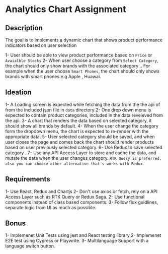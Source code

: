 # Analytics Chart Assignment 

## Description 
The goal is to implements a dynamic chart that shows product performance indicators based on user selection

1- User should be able to view product performance based on `Price` or `Avaialble Stocks`
2- When user choose a category from `Select Category`, the chart should only show brands with the associated category .. 
For example when the user choose `Smart Phones`, the chart should only shows brands with smart phones e.g Apple , Huawai.


## Ideation
1- A Loading screen is expected while fetching the data from the the api of from the included json file in `data` directory
2- One drop down menu is expected to contain product categories, included in the data reveieved from the api.
3- A chart that renders the data based on selected category, it should show all brands by default.
4- When the user change the category form the dropdown menu, the chart is expected to re-render with the appropriate data.
5- User selected category should be saved, and when user closes the page and comes back the chart should render products based on user previously selected category.
6- Use Redux to save selected category .
7- Use any API Access Layer to store and cache the data, and mutate the data when the user changes category.
`RTK Query is preferred, also you can choose other alternative that's works with Redux`.


## Requirements 
1- Use React, Redux and Chartjs
2- Don't use axios or fetch, rely on a API Access Layer such as RTK Query or Redux Saga.
2- Use functional components instead of class based components.
3- Follow flux guidlines, separate logic from UI as much as possible.

## Bonus 
1- Implemenet Unit Tests using jest and React testing library
2- Implemenet E2E test using Cypress or Playwrite.
3- Multilanguage Support with a language switch button.
